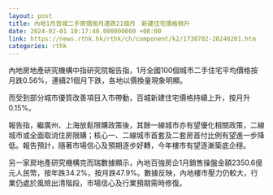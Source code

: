 ```yaml
---
layout: post
title: 內地1月百城二手房價按月連跌21個月　新建住宅價格微升
date: 2024-02-01 10:17:40.000000000 +08:00
link: https://news.rthk.hk/rthk/ch/component/k2/1738702-20240201.htm
categories: rthk
---
```


內地房地產研究機構中指研究院報告指，1月全國100個城市二手住宅平均價格按月跌0.56%，連續21個月下跌，各地以價換量現象明顯。

而受到部分城市優質改善項目入市帶動，百城新建住宅價格持續上升，按月升0.15%。

報告指，繼廣州、上海放鬆限購政策後，其餘一線城市亦有望優化相關政策，二線城市或全面取消住房限購；核心一、二線城市首套及二套房首付比例有望進一步降低。報告預計，隨著市場信心及預期逐步好轉，今年樓市有望逐漸築底企穩。

另一家房地產研究機構克而瑞數據顯示，內地百強房企1月銷售操盤金額2350.6億元人民幣，按年跌34.2%，按月跌47.9%。數據反映，內地樓市壓力仍較大，行業仍處於風險出清階段，市場信心及行業預期需時修復。
